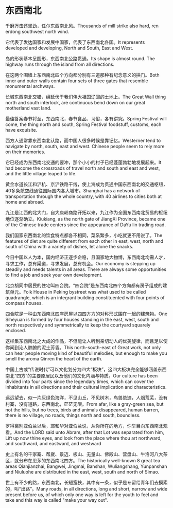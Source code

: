 # 东西南北

<p><span class="chinese">千磨万击还坚劲，任尔东西南北风。</span><span class="english">Thousands of mill strike also hard, ren erdong southwest north wind.</span></p>

<p><span class="chinese">它代表了发达国家和发展中国家，代表了东西南北各国。</span><span class="english">It represents developed and developing, North and South, East and West.</span></p>

<p><span class="chinese">岛的形状基本呈圆形，东西南北公路贯通。</span><span class="english">Its shape is almost round. The highway runs through the island from all directions.</span></p>

<p><span class="chinese">在这两个围墙上东西南北四个方向都分别有三道那种有纪念意义的拱门。</span><span class="english">Both inner and outer walls contain four sets of three gates that resemble monumental archways.</span></p>

<p><span class="chinese">长城东西南北交错，绵延伏于我们伟大祖国辽阔的土地上。</span><span class="english">The Great Wall thing north and south interlock, are continuous bend down on our great motherland vast land.</span></p>

<p><span class="chinese">最佳答案春节将至，东西南北，春节食品、习俗，各有讲究。</span><span class="english">Spring Festival will come, the thing north and south, Spring Festival foodstuff, customs, each have exquisite.</span></p>

<p><span class="chinese">西方人通常靠东西南北认路，而中国人很多时候是靠记忆。</span><span class="english">Westerner tend to navigate by north, south, east and west. Chinese people seem to rely more on their memories.</span></p>

<p><span class="chinese">它已经成为东西南北交通的要冲，那个小小的村子已经蓬蓬勃勃地发展起来。</span><span class="english">It had become the crossroads of travel north and south and east and west, and the little village leaped to life.</span></p>

<p><span class="chinese">黄金水道长江和沪杭、京沪铁路干线，使上海成为贯通中国东西南北的交通枢纽，40多条航空线通往国际国内各大城市。</span><span class="english">Shanghai has a network of transportation through the whole country, with 40 airlines to cities both at home and abroad.</span></p>

<p><span class="chinese">九江是江西的北大门，自大庾岭商路开拓以来，九江作为全国东西南北贸易的枢纽地位逐渐确立。</span><span class="english">Kiukiang, as the north gate of JiangXi Province, became one of the Chinese trade centers since the appearance of DaYu lin trading road.</span></p>

<p><span class="chinese">我们国家东西南北的饮食特点都各不相同，菜系繁多，小吃就更不用说了。</span><span class="english">The features of diet are quite different from each other in east, west, north and south of China with a variety of dishes, let alone the snacks.</span></p>

<p><span class="chinese">今日中国以人为本，国内经济正逐步企稳，且国家地大物博，东西南北均需人才，寻求工作，总有渠道，寻求发展，总有机会。</span><span class="english">Our economy is stepping up steadily and needs talents in all areas. There are always some opportunities to find a job and seek your own development.</span></p>

<p><span class="chinese">北京胡同中居民的住宅叫四合院。“四合院”是东西南北四个方向都有房子组成的建筑单元。</span><span class="english">Folk House in Peking bystreet was what used to be called quadrangle, which is an integrant building constituented with four points of compass houses.</span></p>

<p><span class="chinese">四合院是一种由东西南北四座房屋以四四方方的对称形式围在一起的建筑物。</span><span class="english">One Siheyuan is formed by four houses standing in the east, west, south and north respectively and symmetrically to keep the courtyard squarely enclosed.</span></p>

<p><span class="chinese">这样集东西南北之大成的作品，不但能让人听到亲切动人的优美旋律，而且足以使你闻到沁人肺腑的泥土芳香。</span><span class="english">This north-south-east of Great work, not only can hear people moving kind of beautiful melodies, but enough to make you smell the aroma Qinren the heart of the earth.</span></p>

<p><span class="chinese">中国上古或“传说时代”可以文化划分为四大“板块”，这四大板块完全能够涵盖东西南北“四方”的主要原居民以及他们的文化内涵与特质。</span><span class="english">Our culture has been divided into four parts since the legendary times, which can cover the inhabitants in all directions and their cultural implication and characteristics.</span></p>

<p><span class="chinese">远远望去，似一片灰绿色海洋，不见山丘，不见树木，鸟兽绝迹，人烟荒芜，没有村寨，没有道路，东西南北，茫茫无限。</span><span class="english">From afar, like a gray-green sea, but not the hills, but no trees, birds and animals disappeared, human barren, there is no village, no roads, things north and south, boundless.</span></p>

<p><span class="chinese">罗得离别亚伯兰以后，耶和华对亚伯兰说，从你所在的地方，你举目向东西南北观看。</span><span class="english">And the LORD said unto Abram, after that Lot was separated from him, Lift up now thine eyes, and look from the place where thou art northward, and southward, and eastward, and westward</span></p>

<p><span class="chinese">史上有名的千家寨、帮崴、景迈、板山、无量山、佛殿山、营盘山、牛洛河八大茶区，就分布在思茅的东西南北四方。</span><span class="english">The historically well-known 8 great tea areas Qianjianzhai, Bangwei, Jingmai, Banshan, Wuliangshang, Yunpanshan and Niuluohe are distributed in the east, west, south and north of Simao.</span></p>

<p><span class="chinese">世上有不少的路，东西南北，长短宽狭，其中有一条，似乎是专留给青年们去摸索的，叫“出路”。</span><span class="english">Many roads, in all directions, long and short, narrow and wide present before us, of which only one way is left for the youth to feel and take and this way is called "make your way out".</span></p>

